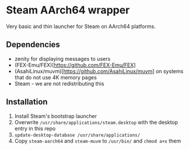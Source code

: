 # Steam AArch64 wrapper

Very basic and thin launcher for Steam on AArch64 platforms. 

## Dependencies
- zenity for displaying messages to users
- (FEX-Emu/FEX)[https://github.com/FEX-Emu/FEX]
- (AsahiLinux/muvm)[https://github.com/AsahiLinux/muvm] on systems that do not use 4K memory pages
- Steam - we are not redistributing this

## Installation
1. Install Steam's bootstrap launcher
2. Overwrite `/usr/share/applications/steam.desktop` with the desktop entry in this repo
3. `update-desktop-database /usr/share/applications/`
4. Copy `steam-aarch64` and `steam-muvm` to `/usr/bin/` and `chmod a+x` them
